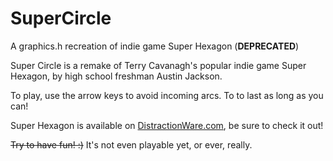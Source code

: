 SuperCircle
===========

A graphics.h recreation of indie game Super Hexagon (**DEPRECATED**)


Super Circle is a remake of Terry Cavanagh's popular indie game Super Hexagon, by high school freshman Austin Jackson.

To play, use the arrow keys to avoid incoming arcs.
To to last as long as you can!

Super Hexagon is available on [DistractionWare.com](DistractionWare.com), be sure to check it out!

~~Try to have fun! :)~~ It's not even playable yet, or ever, really.
